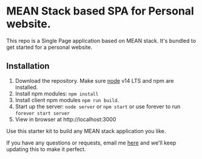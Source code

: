 # MEAN Stack based SPA for Personal website.

This repo is a Single Page application based on MEAN stack. It's bundled to get started for a personal website.
## Installation
1. Download the repository. Make sure [node](https://nodejs.org/en/download/) v14 LTS and npm are installed.
2. Install npm modules: `npm install`
3. Install client npm modules `npm run build`.
4. Start up the server: `node server` or `npm start` or use forever to run `forever start server`
5. View in browser at http://localhost:3000

Use this starter kit to build any MEAN stack application you like.

If you have any questions or requests, email me [here](mailto:manishsvnit007@gmail.com) and we'll keep updating this to make it perfect.


